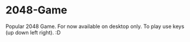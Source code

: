 # 2048-Game
Popular 2048 Game.
For now available on desktop  only.
To play use keys (up down left right).
:D
